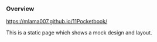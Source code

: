 ### Overview
https://mlama007.github.io/11Pocketbook/

This is a static page which shows a mock design and layout.
